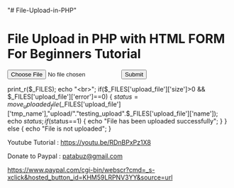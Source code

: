 "# File-Upload-in-PHP" 


File Upload in PHP with HTML FORM For Beginners Tutorial
=======================================================
<form action="upload.php" method="post" enctype="multipart/form-data">
      <input type="file" name="upload_file">
      <input type="submit" value="Submit">
</form> 

 print_r($_FILES);
	echo "<br>";
	if($_FILES['upload_file']['size']>0 && $_FILES['upload_file']['error']==0)
	{
     $status = move_uploaded_file($_FILES['upload_file']['tmp_name'],"upload/"."testing_upload".$_FILES['upload_file']['name']);
	   echo $status;
	   if($status==1)
	   {
		   echo "File has been uploaded successfully";
	   }
	}
	else
	{
	   echo "File is not uploaded";	
	}


Youtube Tutorial : https://youtu.be/RDnBPxPz1X8

Donate to Paypal : patabuz@gmail.com

https://www.paypal.com/cgi-bin/webscr?cmd=_s-xclick&hosted_button_id=KHM59LRPNV3YY&source=url
